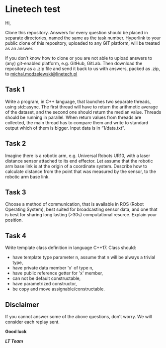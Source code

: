 # Linetech test

Hi,

Clone this repository. Answers for every question should be placed in separate directories, named the same as the task number. Hyperlink to your public clone of this repository, uploaded to any GIT platform, will be treated as an answer.

If you don’t know how to clone or you are not able to upload answers to (any) git-enabled platform, e.g. GitHub, GitLab. Then download the repository as a .zip file and send it back to us with answers, packed as .zip, to michal.modzelewski@linetech.pl

## Task 1

Write a program, in C++ language, that launches two separate threads, using std::async. The first thread will have to return the arithmetic average of the dataset, and the second one should return the median value. Threads should be running in parallel. When return values from threads are collected, the main thread has to compare them and write to standard output which of them is bigger. Input data is in “1/data.txt”.

## Task 2

Imagine there is a robotic arm, e.g. Universal Robots UR10, with a laser distance sensor attached to its end effector. Let assume that the robotic arm base link is at the origin of a coordinate system. Describe how to calculate distance from the point that was measured by the sensor, to the robotic arm base link.

## Task 3

Choose a method of communication, that is available in ROS (Robot Operating System), best suited for broadcasting sensor data, and one that is best for sharing long lasting (>30s) computational resurce. Explain your position.

## Task 4

Write template class definition in language C++17. Class should:

- have template type parameter n, assume that n will be always a trivial type,
- have private data member 'x' of type n,
- have public reference getter for 'x' member,
- can not be default constructable,
- have parametrized constructor,
- be copy and move assignable/constructable. 

## Disclaimer

If you cannot answer some of the above questions, don’t worry. We will consider each replay sent.



**Good luck**

***LT Team***



